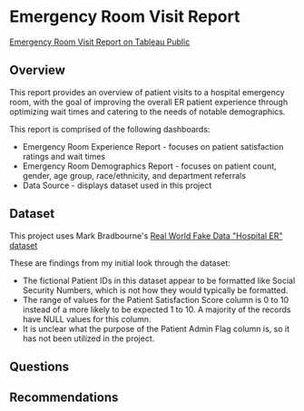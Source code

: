 # Emergency Room Visit Report

[Emergency Room Visit Report on Tableau Public](https://public.tableau.com/app/profile/justinluzong/viz/EmergencyRoomVisitReport_17443380889530/ERExperience)

## Overview
This report provides an overview of patient visits to a hospital emergency room, with the goal of improving the overall ER patient experience through optimizing wait times and catering to the needs of notable demographics.  

This report is comprised of the following dashboards:
- Emergency Room Experience Report - focuses on patient satisfaction ratings and wait times
- Emergency Room Demographics Report - focuses on patient count, gender, age group, race/ethnicity, and department referrals
- Data Source - displays dataset used in this project

## Dataset
This project uses Mark Bradbourne's [Real World Fake Data "Hospital ER" dataset](https://data.world/markbradbourne/rwfd-real-world-fake-data/workspace/file?filename=Hospital+ER.csv)

These are findings from my initial look through the dataset:
- The fictional Patient IDs in this dataset appear to be formatted like Social Security Numbers, which is not how they would typically be formatted.
- The range of values for the Patient Satisfaction Score column is 0 to 10 instead of a more likely to be expected 1 to 10. A majority of the records have NULL values for this column. 
- It is unclear what the purpose of the Patient Admin Flag column is, so it has not been utilized in the project.

## Questions

## Recommendations
